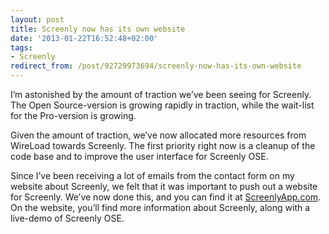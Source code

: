 ```yaml
---
layout: post
title: Screenly now has its own website
date: '2013-01-22T16:52:48+02:00'
tags:
- Screenly
redirect_from: /post/92729973694/screenly-now-has-its-own-website
---
```


I’m astonished by the amount of traction we’ve been seeing for Screenly. The Open Source-version is growing rapidly in traction, while the wait-list for the Pro-version is growing.

Given the amount of traction, we’ve now allocated more resources from WireLoad towards Screenly. The first priority right now is a cleanup of the code base and to improve the user interface for Screenly OSE.

Since I’ve been receiving a lot of emails from the contact form on my website about Screenly, we felt that it was important to push out a website for Screenly. We’ve now done this, and you can find it at [ScreenlyApp.com](http://www.screenlyapp.com/). On the website, you’ll find more information about Screenly, along with a live-demo of Screenly OSE.

